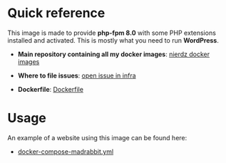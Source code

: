 # Quick reference

This image is made to provide **php-fpm 8.0** with some PHP extensions installed and activated. This is mostly what you need to run **WordPress**.

-	**Main repository containing all my docker images**: [nierdz docker images](https://github.com/nierdz/infra/tree/master/docker)

-	**Where to file issues**: [open issue in infra](https://github.com/nierdz/infra/issues)

- **Dockerfile**: [Dockerfile](https://github.com/nierdz/infra/blob/master/docker/php-fpm-8.0/Dockerfile)

# Usage

An example of a website using this image can be found here:

- [docker-compose-madrabbit.yml](https://github.com/nierdz/infra/blob/master/docker-compose-madrabbit.yml)

